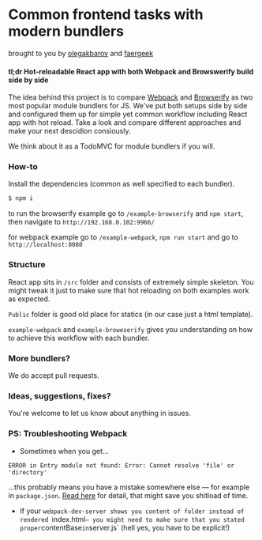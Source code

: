 # Common frontend tasks with modern bundlers

brought to you by [olegakbarov](https://github.com/olegakbarov) and [faergeek](https://github.com/faergeek)

#### tl;dr Hot-reloadable React app with both Webpack and Browswerify build side by side

The idea behind this project is to compare [Webpack](https://webpack.github.io/) and [Browserify](http://browserify.org/) as two most popular module bundlers for JS. We've put both setups side by side and configured them up for simple yet common workflow including React app with hot reload. Take a look and compare different approaches and make your next descidion consiously.

We think about it as a TodoMVC for module bundlers if you will.

### How-to

Install the dependencies (common as well specified to each bundler).

```sh
$ npm i
```

to run the browserify example go to `/example-browserify` and `npm start`, then navigate to `http://192.168.0.102:9966/`

for webpack example go to `/example-webpack`, `npm run start` and go to `http://localhost:8080`

### Structure

React app sits in `/src` folder and consists of extremely simple skeleton. You might tweak it just to make sure that hot reloading on both examples work as expected.

`Public` folder is good old place for statics (in our case just a html template).

`example-webpack` and `example-broweserify` gives you understanding on how to achieve this workflow with each bundler.

### More bundlers?

We do accept pull requests.

### Ideas, suggestions, fixes?

You're welcome to let us know about anything in issues.

### PS: Troubleshooting Webpack

- Sometimes when you get...

```
ERROR in Entry module not found: Error: Cannot resolve 'file' or 'directory'
```

...this probably means you have a mistake somewhere else — for example in `package.json`. [Read here](https://github.com/webpack/karma-webpack/issues/33) for detail, that might save you shitload of time.

- If your `webpack-dev-server shows you content of folder instead of rendered `index.html` — you might need to make sure that you stated proper `contentBase` in `server.js` (hell yes, you have to be explicit!)

